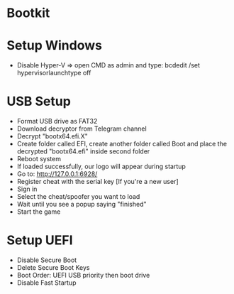 # Bootkit  
 
 
# Setup Windows  
- Disable Hyper-V => open CMD as admin and type: bcdedit /set hypervisorlaunchtype off  
  
# USB Setup  
- Format USB drive as FAT32  
- Download decryptor from Telegram channel  
- Decrypt "bootx64.efi.X"  
- Create folder called EFI, create another folder called Boot and place the decrypted "bootx64.efi" inside second folder  
- Reboot system  
- If loaded successfully, our logo will appear during startup  
- Go to: http://127.0.0.1:6928/  
- Register cheat with the serial key [If you're a new user]  
- Sign in  
- Select the cheat/spoofer you want to load  
- Wait until you see a popup saying "finished"  
- Start the game  
  
# Setup UEFI  
- Disable Secure Boot  
- Delete Secure Boot Keys  
- Boot Order: UEFI USB priority then boot drive
- Disable Fast Startup  
